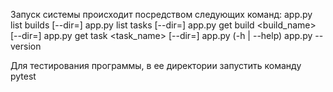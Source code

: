 Запуск системы происходит посредством следующих команд:
    app.py list builds [--dir=<directory>]
    app.py list tasks [--dir=<directory>]
    app.py get build <build_name> [--dir=<directory>]
    app.py get task <task_name> [--dir=<directory>]
    app.py (-h | --help)
    app.py --version

Для тестирования программы, в ее директории запустить команду pytest